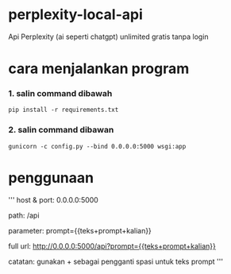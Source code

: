 # perplexity-local-api
Api Perplexity (ai seperti chatgpt) unlimited gratis tanpa login

# cara menjalankan program
### 1. salin command dibawah
    pip install -r requirements.txt
### 2. salin command dibawan
    gunicorn -c config.py --bind 0.0.0.0:5000 wsgi:app

# penggunaan
'''
host & port:
  0.0.0.0:5000
  
path:
  /api

parameter:
  prompt={{teks+prompt+kalian}}

full url:
  http://0.0.0.0:5000/api?prompt={{teks+prompt+kalian}}

catatan:
  gunakan + sebagai pengganti spasi untuk teks prompt
'''

